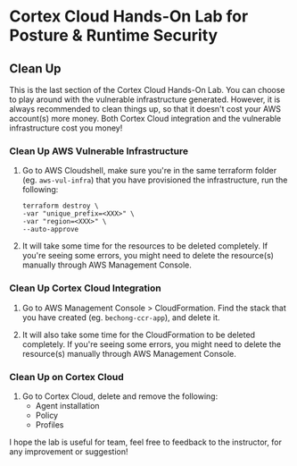 # Cortex Cloud Hands-On Lab for Posture & Runtime Security
## Clean Up
This is the last section of the Cortex Cloud Hands-On Lab. You can choose to play around with the vulnerable infrastructure generated. However, it is always recommended to clean things up, so that it doesn't cost your AWS account(s) more money. Both Cortex Cloud integration and the vulnerable infrastructure cost you money!

### Clean Up AWS Vulnerable Infrastructure
1. Go to AWS Cloudshell, make sure you're in the same terraform folder (eg. `aws-vul-infra`) that you have provisioned the infrastructure, run the following:
    ```
    terraform destroy \
    -var "unique_prefix=<XXX>" \
    -var "region=<XXX>" \
    --auto-approve
    ```

2. It will take some time for the resources to be deleted completely. If you're seeing some errors, you might need to delete the resource(s) manually through AWS Management Console. 


### Clean Up Cortex Cloud Integration
1. Go to AWS Management Console > CloudFormation. Find the stack that you have created (eg. `bechong-ccr-app`), and delete it.

2. It will also take some time for the CloudFormation to be deleted completely. If you're seeing some errors, you might need to delete the resource(s) manually through AWS Management Console.


### Clean Up on Cortex Cloud 
1. Go to Cortex Cloud, delete and remove the following:
    * Agent installation
    * Policy
    * Profiles


I hope the lab is useful for team, feel free to feedback to the instructor, for any improvement or suggestion!
